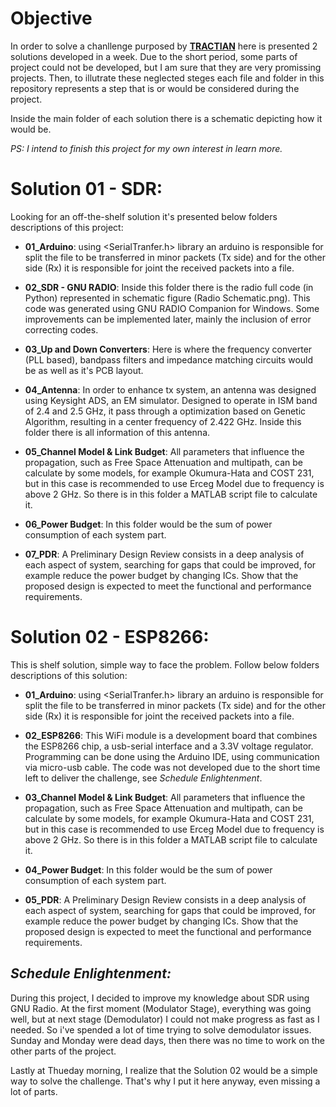 # Objective
In order to solve a chanllenge purposed by **[TRACTIAN](https://tractian.com/en)** here is presented 2 solutions developed in a week. Due to the short period, some parts of project could not be developed, but I am sure that they are very promissing projects. Then, to illutrate these neglected steges each file and folder in this repository represents a step that is or would be considered during the project.

Inside the main folder of each solution there is a schematic depicting how it would be.

_PS: I intend to finish this project for my own interest in learn more._

# Solution 01 - SDR:
Looking for an off-the-shelf solution it's presented below folders descriptions of this project:
- **01_Arduino**: using <SerialTranfer.h> library an arduino is responsible for split the file to be transferred in minor packets (Tx side) and for the other side (Rx) it is responsible for joint the received packets into a file. 

- **02_SDR - GNU RADIO**: Inside this folder there is the radio full code (in Python) represented in schematic figure (Radio Schematic.png). This code was generated using GNU RADIO Companion for Windows. Some improvements can be implemented later, mainly the inclusion of error correcting codes.

- **03_Up and Down Converters**: Here is where the frequency converter (PLL based), bandpass filters and impedance matching circuits would be as well as it's PCB layout.

- **04_Antenna**: In order to enhance tx system, an antenna was designed using Keysight ADS,  an EM simulator. Designed to operate in ISM band of 2.4 and 2.5 GHz, it pass through a optimization based on Genetic Algorithm, resulting in a center frequency of 2.422 GHz. Inside this folder there is all information of this antenna. 

- **05_Channel Model & Link Budget**: All parameters that influence the propagation, such as Free Space Attenuation and multipath, can be calculate by some models, for example Okumura-Hata and COST 231, but in this case is recommended to use Erceg Model due to frequency is above 2 GHz. So there is in this folder a MATLAB script file to calculate it.

- **06_Power Budget**: In this folder would be the sum of power consumption of each system part.

- **07_PDR**: A Preliminary Design Review consists in a deep analysis of each aspect of system, searching for gaps that could be improved, for example reduce the power budget by changing ICs. Show that the proposed design is expected to meet the functional and performance requirements.

# Solution 02 - ESP8266:
This is shelf solution, simple way to face the problem. Follow below folders descriptions of this solution:
- **01_Arduino**: using <SerialTranfer.h> library an arduino is responsible for split the file to be transferred in minor packets (Tx side) and for the other side (Rx) it is responsible for joint the received packets into a file. 

- **02_ESP8266**: This WiFi module is a development board that combines the ESP8266 chip, a usb-serial interface and a 3.3V voltage regulator. Programming can be done using the Arduino IDE, using communication via micro-usb cable. The code was not developed due to the short time left to deliver the challenge, see _Schedule Enlightenment_.

- **03_Channel Model & Link Budget**: All parameters that influence the propagation, such as Free Space Attenuation and multipath, can be calculate by some models, for example Okumura-Hata and COST 231, but in this case is recommended to use Erceg Model due to frequency is above 2 GHz. So there is in this folder a MATLAB script file to calculate it.

- **04_Power Budget**: In this folder would be the sum of power consumption of each system part.

- **05_PDR**: A Preliminary Design Review consists in a deep analysis of each aspect of system, searching for gaps that could be improved, for example reduce the power budget by changing ICs. Show that the proposed design is expected to meet the functional and performance requirements.

## _Schedule Enlightenment:_
During this project, I decided to improve my knowledge about SDR using GNU Radio. At the first moment (Modulator Stage), everything was going well, but at next stage (Demodulator) I could not make progress as fast as I needed. So i've spended a lot of time trying to solve demodulator issues. Sunday and Monday were dead days, then there was no time to work on the other parts of the project. 

Lastly  at Thueday morning, I realize that the Solution 02 would be a simple way to solve the challenge. That's why I put it here anyway, even missing a lot of parts.
